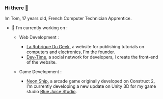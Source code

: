 ### Hi there 👋

Im Tom, 17 years old, French Computer Technician Apprentice.

- 🔭 I’m currently working on :

  - Web Development :
    - [La Rubrique Du Geek](https://larubriqueudgeek.fr), a website for publishing tutorials on computers and electronics, I'm the founder.
    - [Dev-Time](https://dev-time.eu), a social network for developers, I create the front-end of the website.
    
  - Game Development :
    - [Neon Ship](https://play.google.com/store/apps/details?id=com.bluejuicestd.neonship&hl=fr&gl=US), a arcade game originally developed on Construct 2, I’m currently developing a new update on Unity 3D for my game studio [Blue Juice Studio](https://github.com/bluejuicestudio).
